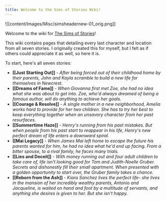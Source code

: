 ```yaml
---
title: Welcome to the Sims of Stories Wiki!
---
```

![[content/Images/Misc/simsheadernew-01_orig.png]] 

Welcome to the wiki for [The Sims of Stories](https://thesimsofstories.weebly.com)!

This wiki contains pages that detailing every last character and location from all seven stories. I originally created this for myself, but I felt as if others could appreciate it as well, so here it is.

To start, here's all seven stories:
* **[[Just Starting Out]]** - *After being forced out of their childhood home by their parents, John and Kayla scramble to build a new life for themselves in Newcrest.*
* **[[Dreams of Fame]]** - *When Giovanna first met Zoe, she had no idea what she was about to get into. Zoe, who'd always dreamed of being a famous author, will do anything to achieve her goals.*
* **[[Courage & Resolve]]** - *A single mother in a new neighborhood, Amelia works hard to provide for her two children. She has to try her best to keep everything together when an unsavory character from her past resurfaces.*
* **[[Summertime Haze]]** - *Henry's running from his past mistakes. But when people from his past start to reappear in his life, Henry's new perfect dream of life enters a downward spiral.*
* **[[Mai Legacy]]** - *When James Mai left home to escape the future his parents wanted for him, he had no idea what he'd end up facing. From a bitter spouse, to a rival family, he faces many trials.*
* **[[Lies and Deceit]]** - *With money running out and four adult children to take care of, life isn't looking good for Tom and Judith-Noelle Gruber. Secrets and dishonestly fill their small apartment. When presented with a golden opportunity to start over, the Gruber family takes a chance.* 
* **[[Reborn from the Ash]]** - *Kiara Sanchez lives the perfect life- she lives in the mansion of her incredibly wealthy parents, Antonio and Jacqueline, is waited on hand and foot by a multitude of servants, and anything she desires is given to her. But she isn't happy.*
